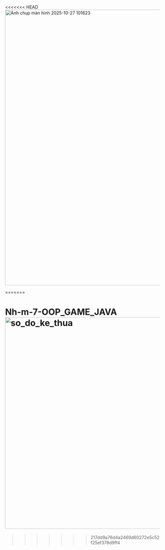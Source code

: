 <<<<<<< HEAD
<img width="1445" height="898" alt="Ảnh chụp màn hình 2025-10-27 101623" src="https://github.com/user-attachments/assets/a1d6519d-55d0-465f-9345-790c5030f4c3" />


=======
# Nh-m-7-OOP_GAME_JAVA<img width="1593" height="690" alt="so_do_ke_thua" src="https://github.com/user-attachments/assets/c712a4bd-13ba-46a4-bfc9-fac53fedf903" />
>>>>>>> 217dd9a76d4a2469d60272e5c52f25ef378d9ff4
